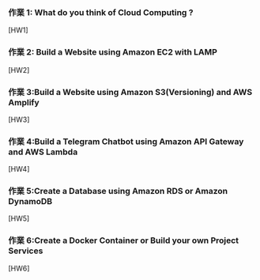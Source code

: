 ### 作業 1: What do you think of Cloud Computing ?
[HW1]
### 作業 2: Build a Website using Amazon EC2 with LAMP
[HW2]
### 作業 3:Build a Website using Amazon S3(Versioning) and AWS Amplify
[HW3]
### 作業 4:Build a Telegram Chatbot using Amazon API Gateway and AWS Lambda
[HW4]
### 作業 5:Create a Database using Amazon RDS or Amazon DynamoDB
[HW5]
### 作業 6:Create a Docker Container or Build your own Project Services
[HW6]
